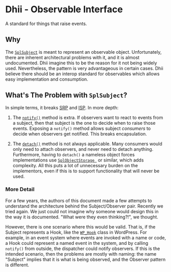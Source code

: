 # Dhii - Observable Interface
A standard for things that raise events.

## Why
The [`SplSubject`][] is meant to represent an observable object. Unfortunately, there are inherent architectural problems with it, and it is almost undocumented. Dhii imagine this to be the reason for it not being widely used. Nevertheless, the pattern is very advantageous in certain cases. Dhii believe there should be an interop standard for observables which allows easy implementation and consumption.

## What's The Problem with `SplSubject`?
In simple terms, it breaks [SRP][] and [ISP][]. In more depth:

  1. The [`notify()`][`SplSubject#notify()`] method is extra. If observers want to react to events from a subject, then that subject
    is the one to decide when to raise those events. Exposing a `notify()` method allows subject
    _consumers_ to decide when observers get notified. This breaks encapsulation.

  2. The [`detach()`][`SplSubject#detach()`] method is not always applicable. Many consumers would only need to attach
    observers, and never need to detach anything. Furthermore, having to `detach()` a nameless object forces implementations
    use [`SplObjectStorage `][] or similar, which adds complexity. All this puts a lot of unnecessary burden
    on the implementors, even if this is to support functionality that will never be used.
    
### More Detail
For a few years, the authors of this document made a few attempts to understand the architecture behind the Subject/Observer pair. Recently we tried again. We just could not imagine why someone would design this in the way it is documented.  "What were they even thinking?!", we thought.

However, there is one scenario where this would be valid. That is, if the Subject represents a Hook, like the [`WP_Hook`][] class in WordPress. For example, in an event system where events are invoked with a name or code, a Hook could represent a named event in the system, and by calling `notify()` from outside, the dispatcher could notify observers. If this is the intended scenario, then the problems are mostly with naming: the name "Subject" implies that it is what is being observed, and the Observer pattern is different.
    

[`SplSubject`]: https://www.php.net/manual/en/class.splsubject.php
[`SplSubject#notify()`]: https://www.php.net/manual/en/splsubject.notify.php
[`SplSubject#detach()`]: https://www.php.net/manual/en/splsubject.detach.php
[`SplObjectStorage `]: http://ir2.php.net/manual/en/class.splobjectstorage.php
[`WP_Hook`]: https://github.com/WordPress/WordPress/blob/master/wp-includes/class-wp-hook.php
[SRP]: https://en.wikipedia.org/wiki/Single_responsibility_principle
[ISP]: https://en.wikipedia.org/wiki/Interface_segregation_principle
